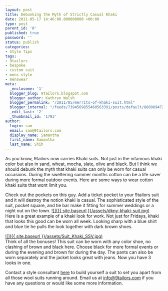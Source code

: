 ```yaml
---
layout: post
title: Debunking the Myth of Strictly Casual Khaki
date: 2011-05-17 14:46:00.000000000 +00:00
type: post
parent_id: '0'
published: true
password: ''
status: publish
categories:
- Style Tips
tags:
- 9tailors
- bespoke
- custom suit
- mens style
- menswear
meta:
  _encloseme: '1'
  blogger_blog: 9tailors.blogspot.com
  blogger_author: Kathryn Walsh
  blogger_permalink: "/2011/05/merrits-of-khaki-suit.html"
  blogger_internal: "/feeds/7394569855460563391/posts/default/8809894727756229693"
  _edit_last: '2'
  _thumbnail_id: '1793'
author:
  login: sam
  email: sam@9tailors.com
  display_name: Samantha
  first_name: Samantha
  last_name: Shih
---
```

As you know, 9tailors now carries Khaki suits. Not just in the infamous khaki color but also in sand, wheat, mocha, slate, olive and black. But I think we should debunk the myth that khaki suits can only be worn for casual occasions. During the sweltering summer months cotton can be a life saver during more formal outdoor events. Here are some ways to wear cotton khaki suits that wont limit you.

Check out the pockets on this guy. Add a ticket pocket to your 9tailors suit and it will destroy the notion khaki is casual. The sophisticated style of the suit, pocket square, and tie bar make it fitting for summer weddings or a night out on the town. [![]({{ site.baseurl }}/assets/dkny-khaki-suit.jpg)](http://3.bp.blogspot.com/-5XsIrJsWmQk/TdKYeJz6HbI/AAAAAAAAAVY/JciTEAG1WMg/s1600/dkny-khaki-suit.jpg)  
Here is a great example of a khaki look for work. Not just for Fridays, khaki that looks this good can be worn all week. Looking sharp with a blue shirt and blue tie he pulls the look together with dark brown shoes.

[![]({{ site.baseurl }}/assets/Suit_Khaki_SSV.jpg)](http://3.bp.blogspot.com/-7TXiLpuTNy0/TdKYeLAarkI/AAAAAAAAAVg/XFIYidmrVLo/s1600/Suit_Khaki_SSV.jpg)  
Think of all the bonuses! This suit can be worn with any color shoe, no clashing of brown and black here. Choose black for more formal events or during the evening and brown for during the day. The pants can also be worn separately and the jacket looks great with jeans. Now you have 3 looks in one.

Contact a style consultant [here](http://9tailors.com/pages/customer_service/appointments) to build yourself a suit to set you apart from all those wool suits running around. Email us at info@9tailors.com if you have any questions or would like some more information.